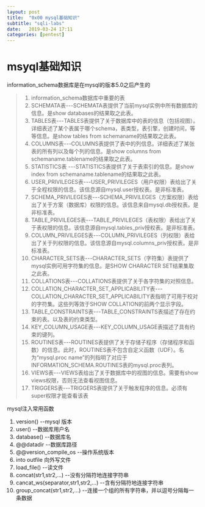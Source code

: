```yaml
---
layout: post
title:  "0x00 mysql基础知识"
subtitle: "sqli-labs"
date:   2019-03-24 17:11
categories: [pentest]
---
```

<!-- more -->
# msyql基础知识

information_schema数据库是在mysql的版本5.0之后产生的

> 1. information_schema数据库中重要的表
> 2. SCHEMATA表---SCHEMATA表提供了当前mysql实例中所有数据库的信息。是show databases的结果取之此表。
> 3. TABLES表---TABLES表提供了关于数据库中的表的信息（包括视图）。详细表述了某个表属于哪个schema，表类型，表引擎，创建时间，等等信息。是show tables from schemaname的结果取之此表。
> 4. COLUMNS表---COLUMNS表提供了表中的列信息。详细表述了某张表的所有列以及每个列的信息。是show columns from schemaname.tablename的结果取之此表。
> 5. STATISTICS表 ---STATISTICS表提供了关于表索引的信息。是show index from schemaname.tablename的结果取之此表。
> 6. USER_PRIVILEGES表---USER_PRIVILEGES（用户权限）表给出了关于全程权限的信息。该信息源自mysql.user授权表。是非标准表。
> 7. SCHEMA_PRIVILEGES表---SCHEMA_PRIVILEGES（方案权限）表给出了关于方案（数据库）权限的信息。该信息来自mysql.db授权表。是非标准表。
> 8. TABLE_PRIVILEGES表---TABLE_PRIVILEGES（表权限）表给出了关于表权限的信息。该信息源自mysql.tables_priv授权表。是非标准表。
> 9. COLUMN_PRIVILEGES表---COLUMN_PRIVILEGES（列权限）表给出了关于列权限的信息。该信息源自mysql.columns_priv授权表。是非标准表。
> 10. CHARACTER_SETS表---CHARACTER_SETS（字符集）表提供了mysql实例可用字符集的信息。是SHOW CHARACTER SET结果集取之此表。
> 11. COLLATIONS表---COLLATIONS表提供了关于各字符集的对照信息。
> 12. COLLATION_CHARACTER_SET_APPLICABILITY表---COLLATION_CHARACTER_SET_APPLICABILITY表指明了可用于校对的字符集。这些列等效于SHOW COLLATION的前两个显示字段。
> 13. TABLE_CONSTRAINTS表---TABLE_CONSTRAINTS表描述了存在约束的表。以及表的约束类型。
> 14. KEY_COLUMN_USAGE表---KEY_COLUMN_USAGE表描述了具有约束的键列。
> 15. ROUTINES表---ROUTINES表提供了关于存储子程序（存储程序和函数）的信息。此时，ROUTINES表不包含自定义函数（UDF）。名为“mysql.proc name”的列指明了对应于INFORMATION_SCHEMA.ROUTINES表的mysql.proc表列。
> 16. VIEWS表---VIEWS表给出了关于数据库中的视图的信息。需要有show views权限，否则无法查看视图信息。
> 17. TRIGGERS表---TRIGGERS表提供了关于触发程序的信息。必须有super权限才能查看该表

mysql注入常用函数

1. version() --mysql 版本
2. user() --数据库用户名
3. database() --数据库名
4. @@datadir --数据库路径
5. @@version_compile_os --操作系统版本
6. into outfile 向外写文件
7. load_file() --读文件
8. concat(str1,str2,...) --没有分隔符地连接字符串
9. cancat_ws(separator,str1,str2,...) --含有分隔符地连接字符串
10. group_concat(str1,str2,...) --连接一个组的所有字符串，并以逗号分隔每一条数据
